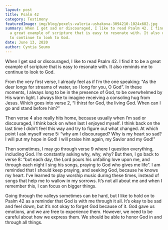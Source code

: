 ```yaml
---
layout: post
title: Psalm 42
category: Testimony
featuredImage: img/blog/pexels-valeria-ushakova-3094210-1024x682.jpg
summary: When I get sad or discouraged, I like to read Psalm 42. I find it to be
  a great example of scripture that is easy to resonate with. It also reminds me
  to continue to look to God.
date: June 13, 2020
author: Cyntia Seumo
---
```

<p>
When I get sad or discouraged, I like to read <a>Psalm 42</a>. I find it to be a great example of scripture that is easy to resonate with. It also reminds me to continue to look to God.
</p>
<p>
From the very first verse, I already feel as if I’m the one speaking: “As the deer longs for streams of water, so I long for you, O God”. In these moments, I always long to be in the presence of God, to be overwhelmed by His warm light. I always like to imagine receiving a consoling hug from Jesus. Which goes into verse 2, “I thirst for God, the living God. When can I go and stand before him?”
</p>
<p>
Then verse 4 also really hits home, because usually when I’m sad or discouraged, I think back on when last I enjoyed myself. I think back on the last time I didn’t feel this way and try to figure out what changed. At which point I ask myself verse 5: “why am I discouraged? Why is my heart so sad? I will put my hope in God! I will praise him again, my Savior and my God!"
</p>
<p>
Then sometimes, I may go through verse 9 where I question everything, including God. I’m constantly asking why, why, why? But then, I go back to verse 8: “but each day, the Lord pours his unfailing love upon me, and through each night I sing his songs, praying to God who gives me life”. I am reminded that I should keep praying, and seeking God, because he knows my heart. I’ve learned to play worship music during these times, instead of songs that help me to wallow in my sorrows. It’s not all about me and when I remember this, I can focus on bigger things.
</p>
<p>
Going through the valleys sometimes can be hard, but I like to hold on to Psalm 42 as a reminder that God is with me through it all. It’s okay to be sad and feel down, but it’s not okay to forget God because of it. God gave us emotions, and we are free to experience them. However, we need to be careful about how we express them. We should be able to honor God in and through all things.
</p>